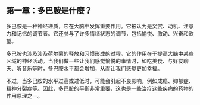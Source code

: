 ## 第一章：多巴胺是什麼？

多巴胺是一种神经递质，它在大脑中发挥重要作用。它被认为是奖赏、动机、注意力和记忆的调节者。它还参与了许多情绪状态的调节，包括愉悦、激动、兴奋和欲望。

多巴胺也涉及涉及荷尔蒙的释放和习惯形成的过程。它的作用在于提高大脑中某些区域的神经活动。当我们做一些让我们感觉愉悦的事情时，如吃美食、与好友聊天、听音乐等时，多巴胺水平都会增加，从而让我们感觉更加幸福。

不过，当多巴胺的水平过高或过低时，可能会引起不良影响，例如成瘾、抑郁症、精神分裂症等。因此，多巴胺的平衡非常重要，这也是一些治疗这些疾病的药物的作用原理之一。